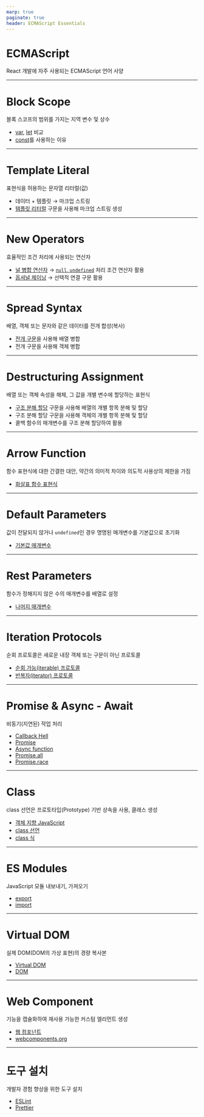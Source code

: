 ```yaml
---
marp: true
paginate: true
header: ECMAScript Essentials
---
```


# ECMAScript

React 개발에 자주 사용되는 ECMAScript 언어 사양

---

# Block Scope

블록 스코프의 범위를 가지는 지역 변수 및 상수

- [var](https://developer.mozilla.org/ko/docs/Web/JavaScript/Reference/Statements/var), [let](https://developer.mozilla.org/ko/docs/Web/JavaScript/Reference/Statements/let) 비교
- [const](https://developer.mozilla.org/ko/docs/Web/JavaScript/Reference/Statements/const)를 사용하는 이유

---

# Template Literal

표현식을 허용하는 문자열 리터럴(값)

- 데이터 + 템플릿 → 마크업 스트링
- [템플릿 리터럴](https://developer.mozilla.org/ko/docs/Web/JavaScript/Reference/Template_literals) 구문을 사용해 마크업 스트링 생성

---

# New Operators

효율적인 조건 처리에 사용되는 연산자

- [널 병합 연산자](https://mzl.la/3vQUYin) → [`null`, `undefined`](https://mzl.la/3PXiOQ9) 처리 조건 연산자 활용
- [옵셔널 체이닝](https://mzl.la/3xx6Arc) → 선택적 연결 구문 활용

---

# Spread Syntax

배열, 객체 또는 문자와 같은 데이터를 전개 합성(복사)

- [전개 구문](https://developer.mozilla.org/ko/docs/Web/JavaScript/Reference/Operators/Spread_syntax)을 사용해 배열 병합
- 전개 구문을 사용해 객체 병합

---

# Destructuring Assignment

배열 또는 객체 속성을 해체, 그 값을 개별 변수에 할당하는 표현식

- [구조 분해 할당](https://developer.mozilla.org/ko/docs/Web/JavaScript/Reference/Operators/Destructuring_assignment) 구문을 사용해 배열의 개별 항목 분해 및 할당
- 구조 분해 할당 구문을 사용해 객체의 개별 항목 분해 및 할당
- 콜백 함수의 매개변수를 구조 분해 할당하여 활용

---

# Arrow Function

 함수 표현식에 대한 간결한 대안, 약간의 의미적 차이와 의도적 사용상의 제한을 가짐

- [화살표 함수 표현식](https://developer.mozilla.org/ko/docs/Web/JavaScript/Reference/Functions/Arrow_functions)

---

# Default Parameters

값이 전달되지 않거나 `undefined`인 경우 명명된 매개변수를 기본값으로 초기화

- [기본값 매개변수](https://mzl.la/3JkRZBH)

---

# Rest Parameters

함수가 정해지지 않은 수의 매개변수를 배열로 설정

- [나머지 매개변수](https://mzl.la/43Ro9yp)

---

# Iteration Protocols

순회 프로토콜은 새로운 내장 객체 또는 구문이 아닌 프로토콜

- [순회 가능(iterable) 프로토콜](https://mzl.la/4d4Uyps)
- [반복자(iterator) 프로토콜](https://mzl.la/49DSy4q)

---

# Promise & Async - Await

비동기(지연된) 작업 처리

- [Callback Hell](https://bit.ly/3r5iUfe)
- [Promise](https://mzl.la/3d1He5h)
- [Async function](https://mzl.la/49EvJxn)
- [Promise.all](https://developer.mozilla.org/ko/docs/Web/JavaScript/Reference/Global_Objects/Promise/all)
- [Promise.race](https://developer.mozilla.org/ko/docs/Web/JavaScript/Reference/Global_Objects/Promise/race)

---

# Class

class 선언은 프로토타입(Prototype) 기반 상속을 사용, 클래스 생성

- [객체 지향 JavaScript](https://mzl.la/3UdwrNE)
- [class 선언](https://developer.mozilla.org/ko/docs/Web/JavaScript/Reference/Statements/class)
- [class 식](https://developer.mozilla.org/ko/docs/Web/JavaScript/Reference/Operators/class)

---

# ES Modules

JavaScript 모듈 내보내기, 가져오기

- [export](https://mzl.la/3VRmved)
- [import](https://mzl.la/4aSP27c)

---

# Virtual DOM

실제 DOM(DOM의 가상 표현)의 경량 복사본

- [Virtual DOM](https://www.google.com/search?newwindow=1&sca_esv=3934d71341ac1ffa&rlz=1C5CHFA_enKR884KR884&sxsrf=ADLYWIKtckGxJozLyDuYlOc26i5M6Unnmg:1719141420879&q=virtual+dom&udm=2&fbs=AEQNm0DmKhoYsBCHazhZSCWuALW8l8eUs1i3TeMYPF4tXSfZ96qP8jk59Ek0sz1u1YABeO97Kg_HO-KtF2S8ZC2gd6OMgxanGK0ucuQE0TMKSErHKTHlkmhWbehxw6xgUANgNy66jQKMSb25bBpp_xWfZt7iEZDHzOgFoIjX7RmP7YxhqMGQH6TjdkV2HTkzt4LnbM2NtSUw&sa=X&ved=2ahUKEwid79btzPGGAxV_iFYBHS9VD-gQtKgLegQICxAB&biw=1792&bih=1008&dpr=2)
- [DOM](https://developer.mozilla.org/ko/docs/Web/API/Document_Object_Model)

---

# Web Component

기능을 캡슐화하여 재사용 가능한 커스텀 엘리먼트 생성

- [웹 컴포넌트](https://mzl.la/3YjFdu9)
- [webcomponents.org](https://www.webcomponents.org)

---

# 도구 설치

개발자 경험 향상을 위한 도구 설치

- [ESLint](https://eslint.org)
- [Prettier](https://prettier.io)